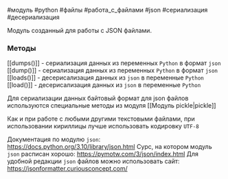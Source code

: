 #модуль #python #файлы #работа_с_файлами  #json #сериализация #десериализация 


Модуль созданный для работы с JSON файлами.

### Методы
[[dumps()]] - сериализация данных из переменных `Python` в формат `json`
[[dump()]] - сериализация данных из переменных `Python` в формат `json`
[[loads()]] - десерисализация данных из `json` в переменные `Python`
[[load()]] - десерисализация данных из `json` в переменные `Python`

Для сериализации данных байтовый формат для json файлов используются специальные методы из модуля [[Модуль pickle|pickle]] 

Как и при работе с любыми другими текстовыми файлами, при использовании кириллицы лучше использовать кодировку `UTF-8`

Документация по модулю `json`: https://docs.python.org/3.10/library/json.html
Cурс, на котором модуль `json` расписан хорошо: https://pymotw.com/3/json/index.html
Для удобной редакции `json` файлов можно использовать сайт: https://jsonformatter.curiousconcept.com/